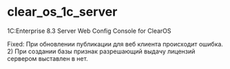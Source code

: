 # clear_os_1c_server
1C:Enterprise 8.3 Server Web Config Console for ClearOS 

Fixed: При обновлении публикации для веб клиента происходит ошибка. 
2) При создании базы признак разрешающий выдачу лицензий сервером выставлен в нет.

